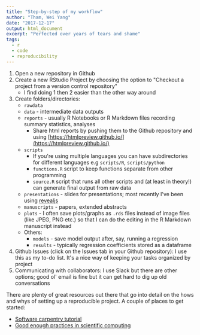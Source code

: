 ```yaml
---
title: "Step-by-step of my workflow"
author: "Tham, Wei Yang"
date: "2017-12-17"
output: html_document
excerpt: "Perfected over years of tears and shame"
tags:
  - r
  - code
  - reproducibility
---
```




1. Open a new repository in Github
1. Create a new RStudio Project by choosing the option to "Checkout a project from a version control repository"
    + I find doing 1 then 2 easier than the other way around
1. Create folders/directories:
    + `rawdata`
    + `data` - intermediate data outputs
    + `reports` - usually R Notebooks or R Markdown files recording summary statistics, analyses
        + Share html reports by pushing them to the Github repository and using [https://htmlpreview.github.io/](https://htmlpreview.github.io/) 
    + `scripts` 
        + If you're using multiple languages you can have subdirectories for different languages e.g `scripts/R`, `scripts/python`
        + `functions.R` script to keep functions separate from other programming
        + `source.R` script that runs all other scripts and (at least in theory!) can generate final output from raw data
    + `presentations` - slides for presentations; most recently I've been using [revealjs](http://rmarkdown.rstudio.com/revealjs_presentation_format.html)
    + `manuscripts` - papers, extended abstracts
    + `plots` - I often save plots/graphs as `.rds` files instead of image files (like JPEG, PNG etc.) so that I can do the editing in the R Markdown manuscript instead
    + Others: 
        + `models` - save model output after, say, running a regression
        + `results` - typically regression coefficients stored as a dataframe
1. Github Issues (click on the Issues tab in your Github repository): I use this as my to-do list. It's a nice way of keeping your tasks organized by project
1. Communicating with collaborators: I use Slack but there are other options; good ol' email is fine but it can get hard to dig up old conversations

There are plenty of great resources out there that go into detail on the hows and whys of setting up a reproducible project. A couple of places to get started:

- [Software carpentry tutorial](https://swcarpentry.github.io/r-novice-gapminder/02-project-intro/)
- [Good enough practices in scientific computing](http://journals.plos.org/ploscompbiol/article?id=10.1371/journal.pcbi.1005510)
    
